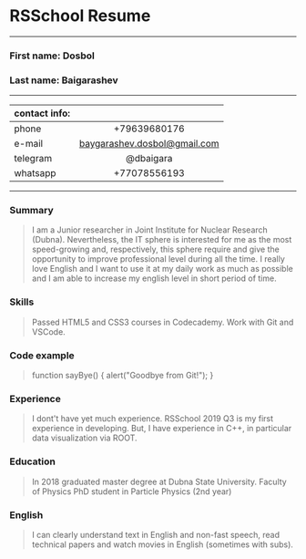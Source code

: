 # RSSchool Resume
***
### First name: Dosbol
### Last name: Baigarashev
***
| contact info:| |
|--------------|:-:|
|phone | +79639680176 |
|e-mail| baygarashev.dosbol@gmail.com|
|telegram| @dbaigara|
|whatsapp| +77078556193|
***
### Summary
>I am a Junior researcher in Joint Institute for Nuclear Research (Dubna). Nevertheless, the IT sphere is interested for me as the most speed-growing and, respectively, this sphere require and give the opportunity to improve professional level during all the time.
I really love English and I want to use it at my daily work as much as possible and I am able to increase my english  level in short period of time.
### Skills
>Passed HTML5 and CSS3 courses in Codecademy. 
>Work with Git and VSCode.
### Code example
>function sayBye() {
>    alert("Goodbye from Git!");
>}
### Experience
> I dont't have yet much experience. RSSchool 2019 Q3 is my first experience in developing. But, I have experience in C++, in particular data visualization via ROOT.
### Education
>In 2018 graduated master degree at Dubna State University.
>Faculty of Physics
>PhD student in Particle Physics (2nd year)
### English
>I can clearly understand text in English and non-fast speech, read technical papers and watch movies in English (sometimes with subs).
